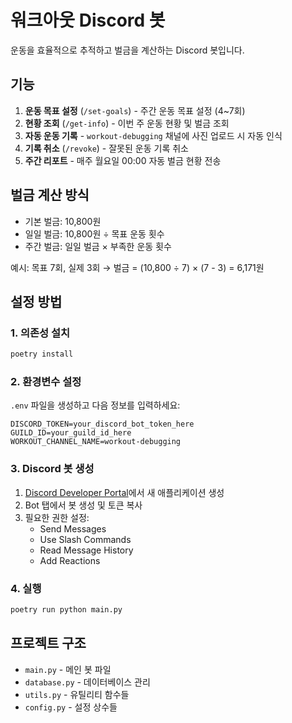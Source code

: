 # 워크아웃 Discord 봇

운동을 효율적으로 추적하고 벌금을 계산하는 Discord 봇입니다.

## 기능

1. **운동 목표 설정** (`/set-goals`) - 주간 운동 목표 설정 (4~7회)
2. **현황 조회** (`/get-info`) - 이번 주 운동 현황 및 벌금 조회
3. **자동 운동 기록** - `workout-debugging` 채널에 사진 업로드 시 자동 인식
4. **기록 취소** (`/revoke`) - 잘못된 운동 기록 취소
5. **주간 리포트** - 매주 월요일 00:00 자동 벌금 현황 전송

## 벌금 계산 방식

- 기본 벌금: 10,800원
- 일일 벌금: 10,800원 ÷ 목표 운동 횟수
- 주간 벌금: 일일 벌금 × 부족한 운동 횟수

예시: 목표 7회, 실제 3회 → 벌금 = (10,800 ÷ 7) × (7 - 3) = 6,171원

## 설정 방법

### 1. 의존성 설치
```bash
poetry install
```

### 2. 환경변수 설정
`.env` 파일을 생성하고 다음 정보를 입력하세요:

```env
DISCORD_TOKEN=your_discord_bot_token_here
GUILD_ID=your_guild_id_here
WORKOUT_CHANNEL_NAME=workout-debugging
```

### 3. Discord 봇 생성
1. [Discord Developer Portal](https://discord.com/developers/applications)에서 새 애플리케이션 생성
2. Bot 탭에서 봇 생성 및 토큰 복사
3. 필요한 권한 설정:
   - Send Messages
   - Use Slash Commands
   - Read Message History
   - Add Reactions

### 4. 실행
```bash
poetry run python main.py
```

## 프로젝트 구조

- `main.py` - 메인 봇 파일
- `database.py` - 데이터베이스 관리
- `utils.py` - 유틸리티 함수들
- `config.py` - 설정 상수들
